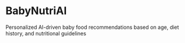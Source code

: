 # BabyNutriAI
Personalized AI-driven baby food recommendations based on age, diet history, and nutritional guidelines

